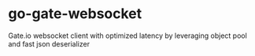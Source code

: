 # go-gate-websocket
Gate.io websocket client with optimized latency by leveraging object pool and fast json deserializer
